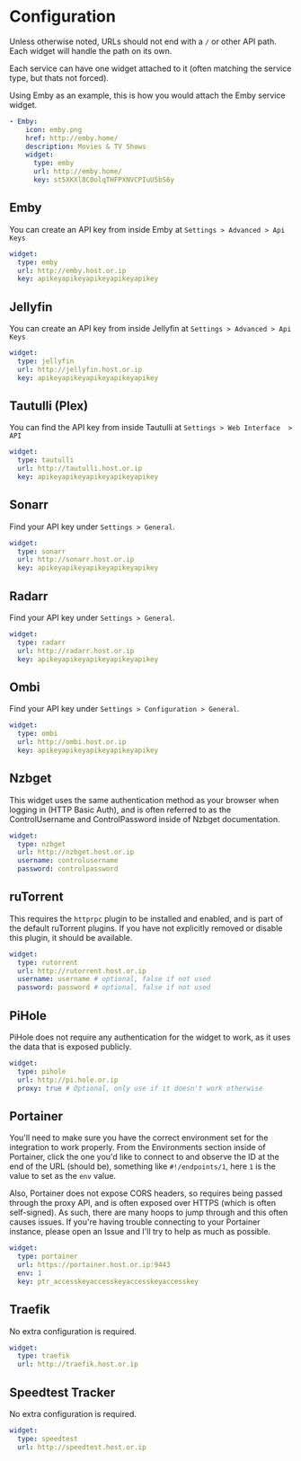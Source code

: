 # Configuration

Unless otherwise noted, URLs should not end with a `/` or other API path.  Each widget will handle the path on its own.

Each service can have one widget attached to it (often matching the service type, but thats not forced).

Using Emby as an example, this is how you would attach the Emby service widget.

```yaml
- Emby:
    icon: emby.png
    href: http://emby.home/
    description: Movies & TV Shows
    widget:
      type: emby
      url: http://emby.home/
      key: st5XKXl8C0olqTHFPXNVCPIuU5bS6y
```

## Emby

You can create an API key from inside Emby at `Settings > Advanced > Api Keys`

```yaml
widget:
  type: emby
  url: http://emby.host.or.ip
  key: apikeyapikeyapikeyapikeyapikey
```

## Jellyfin

You can create an API key from inside Jellyfin at `Settings > Advanced > Api Keys`

```yaml
widget:
  type: jellyfin
  url: http://jellyfin.host.or.ip
  key: apikeyapikeyapikeyapikeyapikey
```

## Tautulli (Plex)

You can find the API key from inside Tautulli at `Settings > Web Interface  > API`

```yaml
widget:
  type: tautulli
  url: http://tautulli.host.or.ip
  key: apikeyapikeyapikeyapikeyapikey
```

## Sonarr

Find your API key under `Settings > General`.

```yaml
widget:
  type: sonarr
  url: http://sonarr.host.or.ip
  key: apikeyapikeyapikeyapikeyapikey
```

## Radarr

Find your API key under `Settings > General`.

```yaml
widget:
  type: radarr
  url: http://radarr.host.or.ip
  key: apikeyapikeyapikeyapikeyapikey
```

## Ombi

Find your API key under `Settings > Configuration > General`.

```yaml
widget:
  type: ombi
  url: http://ombi.host.or.ip
  key: apikeyapikeyapikeyapikeyapikey
```

## Nzbget

This widget uses the same authentication method as your browser when logging in (HTTP Basic Auth), and is often referred to as the ControlUsername and ControlPassword inside of Nzbget documentation.

```yaml
widget:
  type: nzbget
  url: http://nzbget.host.or.ip
  username: controlusername
  password: controlpassword
```

## ruTorrent

This requires the `httprpc` plugin to be installed and enabled, and is part of the default ruTorrent plugins.  If you have not explicitly removed or disable this plugin, it should be available.

```yaml
widget:
  type: rutorrent
  url: http://rutorrent.host.or.ip
  username: username # optional, false if not used
  password: password # optional, false if not used
```

## PiHole

PiHole does not require any authentication for the widget to work, as it uses the data that is exposed publicly.

```yaml
widget:
  type: pihole
  url: http://pi.hole.or.ip
  proxy: true # Optional, only use if it doesn't work otherwise
```

## Portainer

You'll need to make sure you have the correct environment set for the integration to work properly. From the Environments section inside of Portainer, click the one you'd like to connect to and observe the ID at the end of the URL (should be), something like `#!/endpoints/1`, here `1` is the value to set as the `env` value.

Also, Portainer does not expose CORS headers, so requires being passed through the proxy API, and is often exposed over HTTPS (which is often self-signed).  As such, there are many hoops to jump through and this often causes issues.  If you're having trouble connecting to your Portainer instance, please open an Issue and I'll try to help as much as possible. 

```yaml
widget:
  type: portainer
  url: https://portainer.host.or.ip:9443
  env: 1
  key: ptr_accesskeyaccesskeyaccesskeyaccesskey
```

## Traefik

No extra configuration is required.

```yaml
widget:
  type: traefik
  url: http://traefik.host.or.ip
```

## Speedtest Tracker

No extra configuration is required.

```yaml
widget:
  type: speedtest
  url: http://speedtest.host.or.ip
```